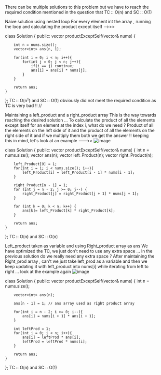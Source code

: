 ​There can be multiple solutions to this problem but we have to reach the required condition mentioned in the question that TC :: O(n) and SC :: O(1)

Naive solution using nested loop
For every element int the array , running the loop and calculating the product except itself -->>>

class Solution {
public:
    vector<int> productExceptSelf(vector<int>& nums) {
        
        int n = nums.size();
        vector<int> ans(n, 1);
        
        for(int i = 0; i < n; i++){
            for(int j = 0; j < n; j++){
                if(i == j) continue;
                ans[i] = ans[i] * nums[j]; 
            }
        }

        return ans;
    }
};
TC :: O(n²) and SC :: O(1)
obviously did not meet the required condition as TC is very bad !!
//

Maintaining a left_product and a right_product array
This is the way towards reaching the desired solution ... To calculate the product of all the elements except itself for an element at the index i, what do we need ? Product of all the elements on the left side of it and the product of all the elements on the right side of it and if we multiply them both we get the answer !!
keeping this in mind, let's look at an example --->>
<img src = "https://assets.leetcode.com/users/images/8f7c6d1b-2d36-4a95-b114-39dd50c422a1_1637977417.633562.jpeg" alt = "image">

class Solution {
public:
    vector<int> productExceptSelf(vector<int>& nums) {
        int n = nums.size();
        vector<int> ans(n);
        vector<int> left_Product(n);
        vector<int> right_Product(n);
        
        left_Product[0] = 1;
        for(int i = 1; i < nums.size(); i++){
            left_Product[i] = left_Product[i - 1] * nums[i - 1];
        }
        
        right_Product[n - 1] = 1;
        for (int j = n - 2; j >= 0; j--) {
            right_Product[j] = right_Product[j + 1] * nums[j + 1];
        }
        
        for (int k = 0; k < n; k++) {
            ans[k]= left_Product[k] * right_Product[k];
        }
        
        return ans;
    }
};
TC :: O(n) and SC :: O(n)

Left_product taken as variable and using Right_product array as ans
We have optimized the TC, we just don't need to use any extra space ... In the previous solution do we really need any extra space ? After maintaining the Right_prod array , can't we just take left_prod as a variable and then we keep updating it with left_product into nums[i] while iterating from left to right ... look at the example again
<img src = "https://assets.leetcode.com/users/images/44275a05-52fb-4c1f-aa91-fca30eb89cfc_1637978695.8859732.jpeg" alt = "image">

class Solution {
public:
    vector<int> productExceptSelf(vector<int>& nums) {
        int n = nums.size();
        
        vector<int> ans(n);
        
        ans[n - 1] = 1; // ans array used as right product array
        
        for(int i = n - 2; i >= 0; i--){
            ans[i] = nums[i + 1] * ans[i + 1];
        }
        
        int leftProd = 1;
        for(int i = 0; i < n; i++){
            ans[i] = leftProd * ans[i];
            leftProd = leftProd * nums[i];
        }
        
        return ans;
    }
};
TC :: O(n) and SC :: O(1)
